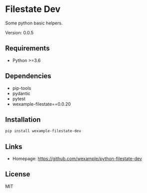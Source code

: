 # Filestate Dev

Some python basic helpers.

Version: 0.0.5

## Requirements

- Python >=3.6

## Dependencies

- pip-tools
- pydantic
- pytest
- wexample-filestate==0.0.20

## Installation

```bash
pip install wexample-filestate-dev
```

## Links

- Homepage: https://github.com/wexample/python-filestate-dev

## License

MIT
